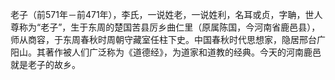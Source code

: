 老子（前571年－前471年），李氏，一说姓老，一说姓利，名耳或贞，字聃，世人尊称为“老子”，生于东周的楚国苦县厉乡曲仁里（原属陈国，今河南省鹿邑县），师从商容，于东周春秋时周朝守藏室任柱下史。中国春秋时代思想家，隐居邢台广阳山。其著作被人们广泛称为《道德经》，为道家和道教的经典。今天的河南鹿邑就是老子的故乡。